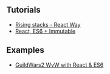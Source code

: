 

## Tutorials 

* [Rising stacks - React Way](https://blog.risingstack.com/the-react-js-way-flux-architecture-with-immutable-js/)
* [React, ES6 + Immutable](https://github.com/hekike/ES6-Immutable-React)



## Examples

* [GuildWars2 WvW with React & ES6](https://github.com/fooey/gw2w2w-react)
